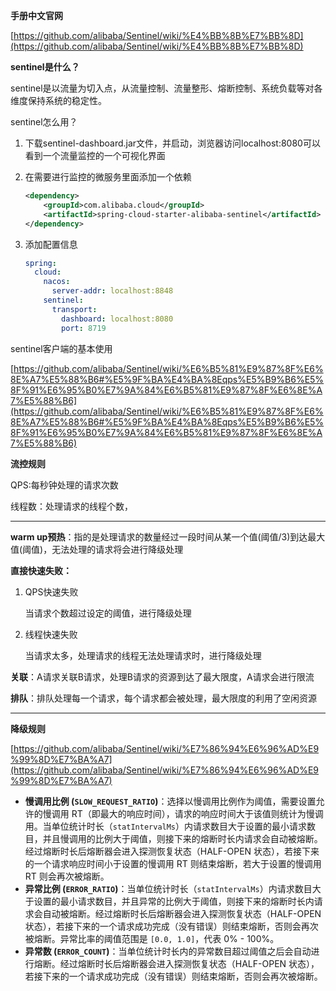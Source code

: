**手册中文官网**

[https://github.com/alibaba/Sentinel/wiki/%E4%BB%8B%E7%BB%8D](https://github.com/alibaba/Sentinel/wiki/%E4%BB%8B%E7%BB%8D)

**sentinel是什么？**

sentinel是以流量为切入点，从流量控制、流量整形、熔断控制、系统负载等对各维度保持系统的稳定性。

sentinel怎么用？

1. 下载sentinel-dashboard.jar文件，并启动，浏览器访问localhost:8080可以看到一个流量监控的一个可视化界面

2. 在需要进行监控的微服务里面添加一个依赖

   ```xml
   <dependency>
       <groupId>com.alibaba.cloud</groupId>
       <artifactId>spring-cloud-starter-alibaba-sentinel</artifactId>
   </dependency>
   ```

3. 添加配置信息

   ```yml
   spring:
     cloud:
       nacos:
         server-addr: localhost:8848
       sentinel:
         transport:
           dashboard: localhost:8080
           port: 8719
   ```

sentinel客户端的基本使用

[https://github.com/alibaba/Sentinel/wiki/%E6%B5%81%E9%87%8F%E6%8E%A7%E5%88%B6#%E5%9F%BA%E4%BA%8Eqps%E5%B9%B6%E5%8F%91%E6%95%B0%E7%9A%84%E6%B5%81%E9%87%8F%E6%8E%A7%E5%88%B6](https://github.com/alibaba/Sentinel/wiki/%E6%B5%81%E9%87%8F%E6%8E%A7%E5%88%B6#%E5%9F%BA%E4%BA%8Eqps%E5%B9%B6%E5%8F%91%E6%95%B0%E7%9A%84%E6%B5%81%E9%87%8F%E6%8E%A7%E5%88%B6)





**流控规则**





QPS:每秒钟处理的请求次数

线程数：处理请求的线程个数，

-------------------------------------------------------

**warm up预热**：指的是处理请求的数量经过一段时间从某一个值(阈值/3)到达最大值(阈值)，无法处理的请求将会进行降级处理

**直接快速失败：**

1. QPS快速失败

   当请求个数超过设定的阈值，进行降级处理

2. 线程快速失败

   当请求太多，处理请求的线程无法处理请求时，进行降级处理

**关联**：A请求关联B请求，处理B请求的资源到达了最大限度，A请求会进行限流

**排队**：排队处理每一个请求，每个请求都会被处理，最大限度的利用了空闲资源







-------------------------------------------------------------

**降级规则**

[https://github.com/alibaba/Sentinel/wiki/%E7%86%94%E6%96%AD%E9%99%8D%E7%BA%A7](https://github.com/alibaba/Sentinel/wiki/%E7%86%94%E6%96%AD%E9%99%8D%E7%BA%A7)

- **慢调用比例 (`SLOW_REQUEST_RATIO`)**：选择以慢调用比例作为阈值，需要设置允许的慢调用 RT（即最大的响应时间），请求的响应时间大于该值则统计为慢调用。当单位统计时长（`statIntervalMs`）内请求数目大于设置的最小请求数目，并且慢调用的比例大于阈值，则接下来的熔断时长内请求会自动被熔断。经过熔断时长后熔断器会进入探测恢复状态（HALF-OPEN 状态），若接下来的一个请求响应时间小于设置的慢调用 RT 则结束熔断，若大于设置的慢调用 RT 则会再次被熔断。
- **异常比例 (`ERROR_RATIO`)**：当单位统计时长（`statIntervalMs`）内请求数目大于设置的最小请求数目，并且异常的比例大于阈值，则接下来的熔断时长内请求会自动被熔断。经过熔断时长后熔断器会进入探测恢复状态（HALF-OPEN 状态），若接下来的一个请求成功完成（没有错误）则结束熔断，否则会再次被熔断。异常比率的阈值范围是 `[0.0, 1.0]`，代表 0% - 100%。
- **异常数 (`ERROR_COUNT`)**：当单位统计时长内的异常数目超过阈值之后会自动进行熔断。经过熔断时长后熔断器会进入探测恢复状态（HALF-OPEN 状态），若接下来的一个请求成功完成（没有错误）则结束熔断，否则会再次被熔断。

